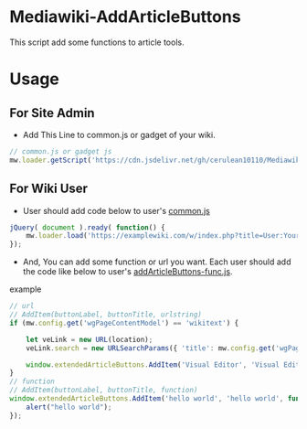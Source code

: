 # Mediawiki-AddArticleButtons

This script add some functions to article tools.

# Usage
## For Site Admin
* Add This Line to common.js or gadget of your wiki.
```javascript
// common.js or gadget js
mw.loader.getScript('https://cdn.jsdelivr.net/gh/cerulean10110/Mediawiki-AddArticleButtons@main/AddArticleButtons.js');
```

## For Wiki User
* User should add code below to user's [common.js](https://examplewiki.com/w/index.php?title=User:Your_wikiuser_Name/common.js&action=edit)

```javascript
jQuery( document ).ready( function() {
    mw.loader.load('https://examplewiki.com/w/index.php?title=User:Your_wikiuser_Name/addArticleButtons-func.js&action=raw&ctype=text/javascript');
});
```

* And, You can add some function or url you want. Each user should add the code like below to user's [addArticleButtons-func.js](https://examplewiki.com/w/index.php?title=User:Your_wikiuser_Name/addArticleButtons-func.js&action=edit).

example
```javascript
// url
// AddItem(buttonLabel, buttonTitle, urlstring)
if (mw.config.get('wgPageContentModel') == 'wikitext') {

    let veLink = new URL(location);
    veLink.search = new URLSearchParams({ 'title': mw.config.get('wgPageName'), 'veaction': 'edit' });

    window.extendedArticleButtons.AddItem('Visual Editor', 'Visual Editor', veLink.toString());
}
// function
// AddItem(buttonLabel, buttonTitle, function)
window.extendedArticleButtons.AddItem('hello world', 'hello world', function() {
	alert("hello world");
});
```

